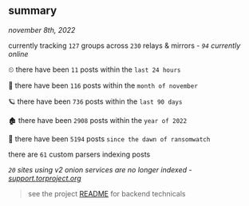 
## summary
_november 8th, 2022_

currently tracking `127` groups across `230` relays & mirrors - _`94` currently online_

⏲ there have been `11` posts within the `last 24 hours`

🦈 there have been `116` posts within the `month of november`

🪐 there have been `736` posts within the `last 90 days`

🏚 there have been `2908` posts within the `year of 2022`

🦕 there have been `5194` posts `since the dawn of ransomwatch`

there are `61` custom parsers indexing posts

_`20` sites using v2 onion services are no longer indexed - [support.torproject.org](https://support.torproject.org/onionservices/v2-deprecation/)_

> see the project [README](https://github.com/joshhighet/ransomwatch#ransomwatch--) for backend technicals
